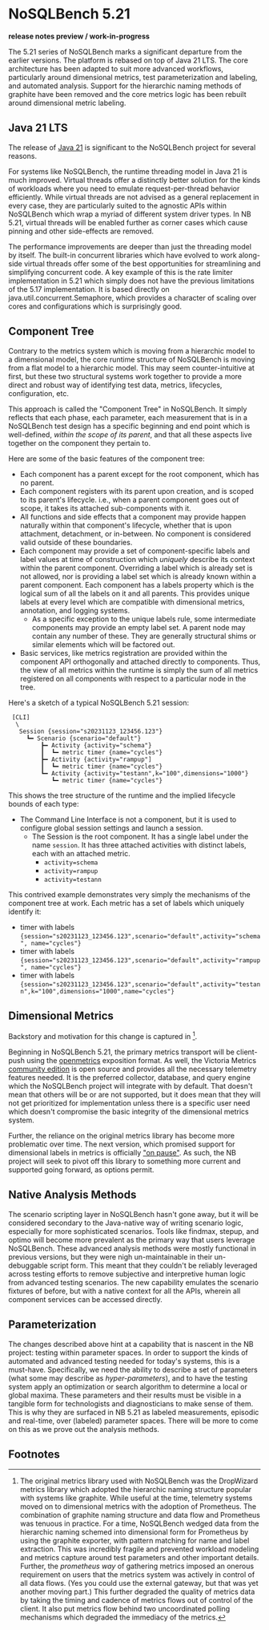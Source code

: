# NoSQLBench 5.21

__release notes preview / work-in-progress__

The 5.21 series of NoSQLBench marks a significant departure from the earlier versions. The platform
is rebased on top of Java 21 LTS. The core architecture has been adapted to suit more advanced
workflows, particularly around dimensional metrics, test parameterization and labeling, and
automated analysis. Support for the hierarchic naming methods of graphite have been removed and the
core metrics logic has been rebuilt around dimensional metric labeling.

## Java 21 LTS

The release of [Java 21](https://openjdk.org/projects/jdk/21/) is significant to the NoSQLBench
project for several reasons.

For systems like NoSQLBench, the runtime threading model in Java 21 is much improved. Virtual
threads offer a distinctly better solution for the kinds of workloads where you need to emulate
request-per-thread behavior efficiently. While virtual threads are not advised as a general
replacement in every case, they are particularly suited to the agnostic APIs within NoSQLBench
which wrap a myriad of different system driver types. In NB 5.21, virtual threads will be
enabled further as corner cases which cause pinning and other side-effects are removed.

The performance improvements are deeper than just the threading model by itself. The
built-in concurrent libraries which have evolved to work along-side virtual threads offer some of
the best opportunities for streamlining and simplifying concurrent code. A key example of this
is the rate limiter implementation in 5.21 which simply does not have the previous limitations
of the 5.17 implementation. It is based directly on java.util.concurrent.Semaphore, which
provides a character of scaling over cores and configurations which is surprisingly good.

## Component Tree

Contrary to the metrics system which is moving from a hierarchic model to a dimensional model,
the core runtime structure of NoSQLBench is moving from a flat model to a hierarchic model. This
may seem counter-intuitive at first, but these two structural systems work together to provide a
more direct and robust way of identifying test data, metrics, lifecycles, configuration, etc.

This approach is called the "Component Tree" in NoSQLBench. It simply reflects that each phase,
each parameter, each measurement that is in a NoSQLBench test design has a specific beginning
and end point which is well-defined, _within the scope of its parent_, and that all these aspects
live together on the component they pertain to.

Here are some of the basic features of the component tree:

* Each component has a parent except for the root component, which has no parent.
* Each component registers with its parent upon creation, and is scoped to its parent's
  lifecycle. i.e., when a parent component goes out of scope, it takes its attached
  sub-components with it.
* All functions and side effects that a component may provide happen naturally within that
  component's lifecycle, whether that is upon attachment, detachment, or in-between. No
  component is considered valid outside of these boundaries.
* Each component may provide a set of component-specific labels and label values at time of
  construction which _uniquely_ describe its context within the parent component. Overriding a
  label which is already set is not allowed, nor is providing a label set which is already known
  within a parent component. Each component has a labels property which is the logical sum of all
  the labels on it and all parents. This provides unique labels at every level which are compatible
  with dimensional metrics, annotation, and logging systems.
    * As a specific exception to the unique labels rule, some intermediate components may provide
      an empty label set. A parent node may contain any number of these. They are generally
      structural shims or similar elements which will be factored out.
* Basic services, like metrics registration are provided within the component API
  orthogonally and attached directly to components. Thus, the view of all metrics within the
  runtime is simply the sum of all metrics registered on all components with respect to a
  particular node in the tree.

Here's a sketch of a typical NoSQLBench 5.21 session:

```
 [CLI]
  \
   Session {session="s20231123_123456.123"}
     ┗━ Scenario {scenario="default"}
         ┣━ Activity {activity="schema"}
         ┃  ┗━ metric timer {name="cycles"}
         ┣━ Activity {activity="rampup"]
         ┃  ┗━ metric timer {name="cycles"}
         ┗━ Activity {activity="testann",k="100",dimensions="1000"}
            ┗━ metric timer {name="cycles"}
```

This shows the tree structure of the runtime and the implied lifecycle bounds of each type:

* The Command Line Interface is not a component, but it is used to configure global session
  settings and launch a session.
    * The Session is the root component. It has a single label under the name `session`. It has
      three attached activities with distinct labels, each with an attached metric.
        * `activity=schema`
        * `activity=rampup`
        * `activity=testann`

This contrived example demonstrates very simply the mechanisms of the component tree at work.
Each metric has a set of labels which uniquely identify it:

* timer with labels `{session="s20231123_123456.123",scenario="default",activity="schema",
  name="cycles"}`
* timer with labels `{session="s20231123_123456.123",scenario="default",activity="rampup",
  name="cycles"}`
* timer with
  labels `{session="s20231123_123456.123",scenario="default",activity="testann",k="100",dimensions="1000",name="cycles"}`

## Dimensional Metrics

Backstory and motivation for this change is captured in [^1].

Beginning in NoSQLBench 5.21, the primary metrics transport will be client-push using the
[openmetrics](https://github.com/OpenObservability/OpenMetrics/blob/main/specification/OpenMetrics.md)
exposition format. As well, the Victoria
Metrics [community edition](https://victoriametrics.com/products/open-source/)
is open source and provides all the necessary telemetry features needed. It is the preferred
collector, database, and query engine which the NoSQLBench project will integrate with by default.
That doesn't mean that others will be or are not supported, but it does mean that they will not get
prioritized for implementation unless there is a specific user need which doesn't compromise the
basic integrity of the dimensional metrics system.

Further, the reliance on the original metrics library has become more problematic over time. The
next version, which promised support for dimensional labels in metrics is officially
["on pause"](https://github.com/dropwizard/metrics#metrics). As such, the NB project will seek
to pivot off this library to something more current and supported going forward, as options permit.

## Native Analysis Methods

The scenario scripting layer in NoSQLBench hasn't gone away, but it will be considered secondary
to the Java-native way of writing scenario logic, especially for more sophisticated scenarios.
Tools like findmax, stepup, and optimo will become more prevalent as the primary way that users
leverage NoSQLBench. These advanced analysis methods were mostly functional in previous versions,
but they were nigh un-maintainable in their un-debuggable script form. This meant that they
couldn't be reliably leveraged across testing efforts to remove subjective and interpretive
human logic from advanced testing scenarios. The new capability emulates the scenario fixtures of
before, but with a native context for all the APIs, wherein all component services can be
accessed directly.

## Parameterization

The changes described above hint at a capability that is nascent in the NB project: testing
within parameter spaces. In order to support the kinds of automated and advanced testing needed
for today's systems, this is a must-have. Specifically, we need the ability to describe a set of
parameters (what some may describe as _hyper-parameters_), and to have the testing system apply
an optimization or search algorithm to determine a local or global maxima. These parameters and
their results must be visible in a tangible form for technologists and diagnosticians to make
sense of them. This is why they are surfaced in NB 5.21 as labeled measurements, episodic and
real-time, over (labeled) parameter spaces. There will be more to come on this as we prove out
the analysis methods.

## Footnotes

[^1]: The original metrics library used with NoSQLBench was the
DropWizard metrics library which adopted the hierarchic naming structure popular with systems like
graphite. While useful at the time, telemetry systems moved on to dimensional metrics with the
adoption of Prometheus. The combination of graphite naming structure and data flow and
Prometheus was tenuous in practice. For a time, NoSQLBench wedged data from the hierarchic naming
schemed into dimensional form for Prometheus by using the graphite exporter, with pattern matching
for name and label extraction. This was incredibly fragile and prevented workload modeling and
metrics capture around test parameters and other important details. Further, the _prometheus way_ of
gathering metrics imposed an onerous requirement on users that the metrics system was actively in
control of all data flows. (Yes you could use the external gateway, but that was yet another moving
part.) This further degraded the quality of metrics data by taking the timing and cadence of
metrics flows out of control of the client. It also put metrics flow behind two uncoordinated
polling mechanisms which degraded the immediacy of the metrics.
